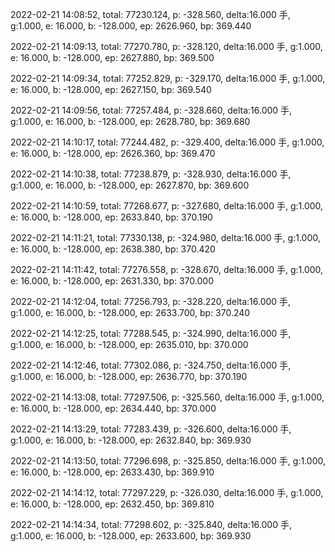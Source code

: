 2022-02-21 14:08:52, total: 77230.124, p: -328.560, delta:16.000 手, g:1.000, e: 16.000, b: -128.000, ep: 2626.960, bp: 369.440

2022-02-21 14:09:13, total: 77270.780, p: -328.120, delta:16.000 手, g:1.000, e: 16.000, b: -128.000, ep: 2627.880, bp: 369.500

2022-02-21 14:09:34, total: 77252.829, p: -329.170, delta:16.000 手, g:1.000, e: 16.000, b: -128.000, ep: 2627.150, bp: 369.540

2022-02-21 14:09:56, total: 77257.484, p: -328.660, delta:16.000 手, g:1.000, e: 16.000, b: -128.000, ep: 2628.780, bp: 369.680

2022-02-21 14:10:17, total: 77244.482, p: -329.400, delta:16.000 手, g:1.000, e: 16.000, b: -128.000, ep: 2626.360, bp: 369.470

2022-02-21 14:10:38, total: 77238.879, p: -328.930, delta:16.000 手, g:1.000, e: 16.000, b: -128.000, ep: 2627.870, bp: 369.600

2022-02-21 14:10:59, total: 77268.677, p: -327.680, delta:16.000 手, g:1.000, e: 16.000, b: -128.000, ep: 2633.840, bp: 370.190

2022-02-21 14:11:21, total: 77330.138, p: -324.980, delta:16.000 手, g:1.000, e: 16.000, b: -128.000, ep: 2638.380, bp: 370.420

2022-02-21 14:11:42, total: 77276.558, p: -328.670, delta:16.000 手, g:1.000, e: 16.000, b: -128.000, ep: 2631.330, bp: 370.000

2022-02-21 14:12:04, total: 77256.793, p: -328.220, delta:16.000 手, g:1.000, e: 16.000, b: -128.000, ep: 2633.700, bp: 370.240

2022-02-21 14:12:25, total: 77288.545, p: -324.990, delta:16.000 手, g:1.000, e: 16.000, b: -128.000, ep: 2635.010, bp: 370.000

2022-02-21 14:12:46, total: 77302.086, p: -324.750, delta:16.000 手, g:1.000, e: 16.000, b: -128.000, ep: 2636.770, bp: 370.190

2022-02-21 14:13:08, total: 77297.506, p: -325.560, delta:16.000 手, g:1.000, e: 16.000, b: -128.000, ep: 2634.440, bp: 370.000

2022-02-21 14:13:29, total: 77283.439, p: -326.600, delta:16.000 手, g:1.000, e: 16.000, b: -128.000, ep: 2632.840, bp: 369.930

2022-02-21 14:13:50, total: 77296.698, p: -325.850, delta:16.000 手, g:1.000, e: 16.000, b: -128.000, ep: 2633.430, bp: 369.910

2022-02-21 14:14:12, total: 77297.229, p: -326.030, delta:16.000 手, g:1.000, e: 16.000, b: -128.000, ep: 2632.450, bp: 369.810

2022-02-21 14:14:34, total: 77298.602, p: -325.840, delta:16.000 手, g:1.000, e: 16.000, b: -128.000, ep: 2633.600, bp: 369.930